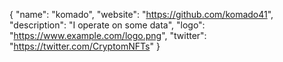 {
  "name": "komado",
  "website": "https://github.com/komado41",
  "description": "I operate on some data",
  "logo": "https://www.example.com/logo.png",
  "twitter": "https://twitter.com/CryptomNFTs"
}
